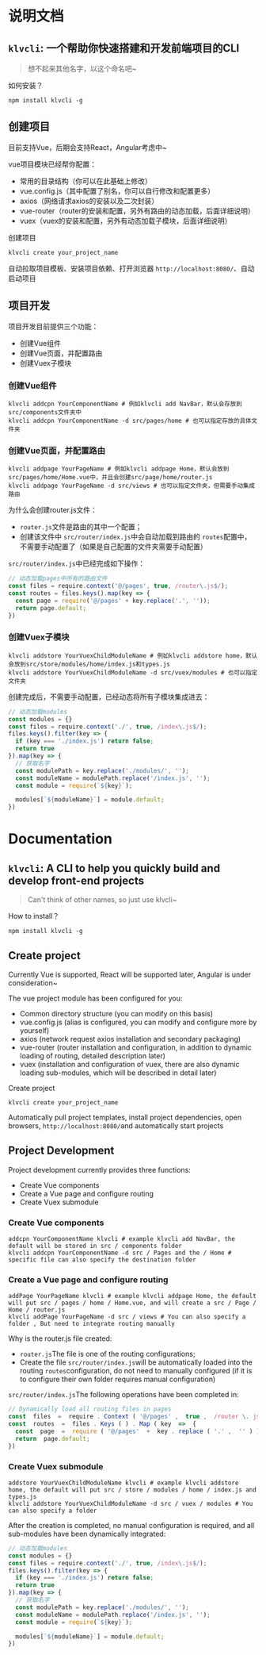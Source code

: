 # 说明文档

## `klvcli`: 一个帮助你快速搭建和开发前端项目的CLI

> 想不起来其他名字，以这个命名吧~

如何安装？

```shell
npm install klvcli -g
```

## 创建项目

目前支持Vue，后期会支持React，Angular考虑中~

vue项目模块已经帮你配置：

* 常用的目录结构（你可以在此基础上修改）
* vue.config.js（其中配置了别名，你可以自行修改和配置更多）
* axios（网络请求axios的安装以及二次封装）
* vue-router（router的安装和配置，另外有路由的动态加载，后面详细说明）
* vuex（vuex的安装和配置，另外有动态加载子模块，后面详细说明）

创建项目

```shell
klvcli create your_project_name
```

自动拉取项目模板、安装项目依赖、打开浏览器 `http://localhost:8080/`、自动启动项目

## 项目开发

项目开发目前提供三个功能：

* 创建Vue组件
* 创建Vue页面，并配置路由
* 创建Vuex子模块

### 创建Vue组件

````shell
klvcli addcpn YourComponentName # 例如klvcli add NavBar，默认会存放到src/components文件夹中
klvcli addcpn YourComponentName -d src/pages/home # 也可以指定存放的具体文件夹
````

### 创建Vue页面，并配置路由

```shell
klvcli addpage YourPageName # 例如klvcli addpage Home，默认会放到src/pages/home/Home.vue中，并且会创建src/page/home/router.js
klvcli addpage YourPageName -d src/views # 也可以指定文件夹，但需要手动集成路由
```

为什么会创建router.js文件：

* `router.js`文件是路由的其中一个配置；
* 创建该文件中 `src/router/index.js`中会自动加载到路由的 `routes`配置中，不需要手动配置了（如果是自己配置的文件夹需要手动配置）

`src/router/index.js`中已经完成如下操作：

```js
// 动态加载pages中所有的路由文件
const files = require.context('@/pages', true, /router\.js$/);
const routes = files.keys().map(key => {
  const page = require('@/pages' + key.replace('.', ''));
  return page.default;
})
```

### 创建Vuex子模块

```shell
klvcli addstore YourVuexChildModuleName # 例如klvcli addstore home，默认会放到src/store/modules/home/index.js和types.js
klvcli addstore YourVuexChildModuleName -d src/vuex/modules # 也可以指定文件夹
```

创建完成后，不需要手动配置，已经动态将所有子模块集成进去：

```js
// 动态加载modules
const modules = {}
const files = require.context('./', true, /index\.js$/);
files.keys().filter(key => {
  if (key === './index.js') return false;
  return true
}).map(key => {  
  // 获取名字
  const modulePath = key.replace('./modules/', '');
  const moduleName = modulePath.replace('/index.js', '');
  const module = require(`${key}`);

  modules[`${moduleName}`] = module.default;
})
```

# Documentation

## `klvcli`: A CLI to help you quickly build and develop front-end projects

> Can't think of other names, so just use klvcli~

How to install？

```shell
npm install klvcli -g
```

## Create project

Currently Vue is supported, React will be supported later, Angular is under consideration~

The vue project module has been configured for you:

* Common directory structure (you can modify on this basis)
* vue.config.js (alias is configured, you can modify and configure more by yourself)
* axios (network request axios installation and secondary packaging)
* vue-router (router installation and configuration, in addition to dynamic loading of routing, detailed description later)
* vuex (installation and configuration of vuex, there are also dynamic loading sub-modules, which will be described in detail later)

Create project

```shell
klvcli create your_project_name
```

Automatically pull project templates, install project dependencies, open browsers, `http://localhost:8080/`and automatically start projects

## Project Development

Project development currently provides three functions:

* Create Vue components
* Create a Vue page and configure routing
* Create Vuex submodule

### Create Vue components

```shell
addcpn YourComponentName klvcli # example klvcli add NavBar, the default will be stored in src / components folder 
klvcli addcpn YourComponentName -d src / Pages and the / Home # specific file can also specify the destination folder
```

### Create a Vue page and configure routing

```shell
addPage YourPageName klvcli # example klvcli addpage Home, the default will put src / pages / home / Home.vue, and will create a src / Page / Home / router.js 
klvcli addPage YourPageName -d src / views # You can also specify a folder , But need to integrate routing manually
```

Why is the router.js file created:

* `router.js`The file is one of the routing configurations;
* Create the file `src/router/index.js`will be automatically loaded into the routing `routes`configuration, do not need to manually configured (if it is to configure their own folder requires manual configuration)

`src/router/index.js`The following operations have been completed in:

```js
// Dynamically load all routing files in pages 
const  files  =  require . Context ( '@/pages' ,  true ,  /router \. js $ / ) ; 
const  routes  =  files . Keys ( ) . Map ( key  =>  { 
  const  page  =  require ( '@/pages'  +  key . replace ( '.' ,  '' ) ) ; 
  return  page.default;
})
```

### Create Vuex submodule

```shell
addstore YourVuexChildModuleName klvcli # example klvcli addstore home, the default will put src / store / modules / home / index.js and types.js 
klvcli addstore YourVuexChildModuleName -d src / vuex / modules # You can also specify a folder
```

After the creation is completed, no manual configuration is required, and all sub-modules have been dynamically integrated:

```js
// 动态加载modules
const modules = {}
const files = require.context('./', true, /index\.js$/);
files.keys().filter(key => {
  if (key === './index.js') return false;
  return true
}).map(key => {  
  // 获取名字
  const modulePath = key.replace('./modules/', '');
  const moduleName = modulePath.replace('/index.js', '');
  const module = require(`${key}`);

  modules[`${moduleName}`] = module.default;
})
```
